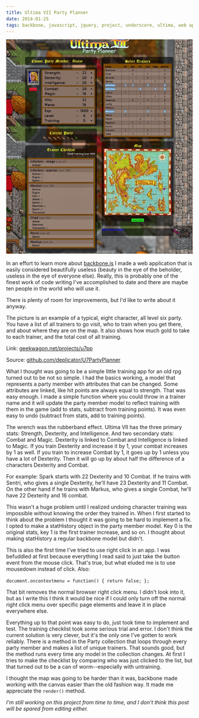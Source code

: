```yaml
---
title: Ultima VII Party Planner
date: 2014-01-25
tags: backbone, javascript, jquery, project, underscore, ultima, web app
---
```


![The Exult form loved it.][pic-1]

In an effort to learn more about [backbone.js][link-1] I made a web application that is easily
considered beautifully useless (beauty in the eye of the beholder, useless in the eye of everyone
else). Really, this is probably one of the finest work of code writing I've accomplished to date and
there are maybe ten people in the world who will use it.

There is plenty of room for improvements, but I'd like to write about it anyway.

The picture is an example of a typical, eight character, all level six party. You have a list of all
trainers to go visit, who to train when you get there, and about where they are on the map. It also
shows how much gold to take to each trainer, and the total cost of all training.

Link: [geekwagon.net/projects/u7pp][link-2]

Source: [github.com/deplicator/U7PartyPlanner][link-3]

<!-- more -->

What I thought was going to be a simple little training app for an old rpg turned out to be not so
simple. I had the basics working, a model that represents a party member with attributes that can be
changed. Some attributes are linked, like hit points are always equal to strength. That was easy
enough. I made a simple function where you could throw in a trainer name and it will update the
party member model to reflect training with them in the game (add to stats, subtract from training
points). It was even easy to undo (subtract from stats, add to training points).

The wrench was the rubberband effect. Ultima VII has the three primary stats: Strength, Dexterity,
and Intelligence. And two secondary stats: Combat and Magic. Dexterity is linked to Combat and
Intelligence is linked to Magic. If you train Dexterity and increase it by 1, your combat increases
by 1 as well. If you train to increase Combat by 1, it goes up by 1 unless you have a lot of
Dexterity. Then it will go up by about half the difference of a characters Dexterity and Combat.

For example: Spark starts with 22 Dexterity and 10 Combat. If he trains with Sentri, who gives a
single Dexterity, he'll have 23 Dexterity and 11 Combat. On the other hand if he trains with Markus,
who gives a single Combat, he'll have 22 Dexterity and 16 combat.

This wasn't a huge problem until I realized undoing character training was impossible without
knowing the order they trained in. When I first started to think about the problem I thought it was
going to be hard to implement a fix. I opted to make a statHistory object in the party member model.
Key 0 is the original stats, key 1 is the first trainer increase, and so on. I thought about making
statHistory a regular backbone model but didn't.

This is also the first time I've tried to use right click in an app. I was befuddled at first
because everything I read said to just take the button event from the mouse click. That's true, but
what eluded me is to use mousedown instead of click. Also:

`document.oncontextmenu = function() { return false; };`

That bit removes the normal browser right click menu. I didn't look into it, but as I write this I
think it would be nice if I could only turn off the normal right click menu over specific page
elements and leave it in place everywhere else.

Everything up to that point was easy to do, just took time to implement and test. The training
checklist took some serious trial and error. I don't think the current solution is very clever, but
it's the only one I've gotten to work reliably. There is a method in the Party collection that loops
through every party member and makes a list of unique trainers. That sounds good, but the method
runs every time any model in the collection changes. At first I tries to make the checklist by
comparing who was just clicked to the list, but that turned out to be a can of worm--especially with
untraining.

I thought the map was going to be harder than it was, backbone made working with the canvas easier
than the old fashion way. It made me appreciate the `render()` method.

_I'm still working on this project from time to time, and I don't think this post will be spared
from editing either._

[pic-1]: images/u7pp.jpg "Menion makes out like a bandit."
[link-1]: http://backbonejs.org/
[link-2]: http://geekwagon.net/projects/u7pp/
[link-3]: https://github.com/deplicator/U7PartyPlanner
